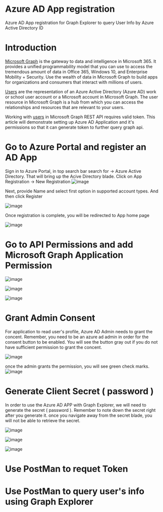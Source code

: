 # Azure AD App registration
Azure AD App registration for Graph Explorer to query User Info by Azure Active Directory ID

# Introduction
[Microsoft Graph](https://docs.microsoft.com/en-us/graph/overview) is the gateway to data and intelligence in Microsoft 365. It provides a unified programmability model that you can use to access the tremendous amount of data in Office 365, Windows 10, and Enterprise Mobility + Security. Use the wealth of data in Microsoft Graph to build apps for organizations and consumers that interact with millions of users.

[Users](https://docs.microsoft.com/en-us/graph/azuread-users-concept-overview) are the representation of an Azure Active Directory (Azure AD) work or school user account or a Microsoft account in Microsoft Graph. The user resource in Microsoft Graph is a hub from which you can access the relationships and resources that are relevant to your users.

Working with [users](https://docs.microsoft.com/en-us/graph/api/resources/users?view=graph-rest-1.0) in Microsoft Graph REST API requires valid token. This article will demonstrate setting up Azure AD Application and it's permissions so that it can generate token to further query graph api.

# Go to Azure Portal and register an AD App

Sign in to Azure Portal, in top search bar search for -> Azure Active Directory. That will bring up the Acive Directory blade.
Click on App Registration -> New Registration
![image](https://github.com/mauliksoni/azuread-app-registration/blob/master/img/step1.png)

Next, provide Name and select first option in supported account types. And then click Register

![image](https://github.com/mauliksoni/azuread-app-registration/blob/master/img/step2.png)

Once registration is complete, you will be redirected to App home page

![image](https://github.com/mauliksoni/azuread-app-registration/blob/master/img/step3.png)

# Go to API Permissions and add Microsoft Graph Application Permission

![image](https://github.com/mauliksoni/azuread-app-registration/blob/master/img/step4.png)

![image](https://github.com/mauliksoni/azuread-app-registration/blob/master/img/step5.png)

![image](https://github.com/mauliksoni/azuread-app-registration/blob/master/img/step6.png)

# Grant Admin Consent
For application to read user's profile, Azure AD Admin needs to grant the concent. Remember, you need to be an azure ad admin in order for the consent button to be enabled. You will see the button gray out if you do not have sufficient permission to grant the concent.

![image](https://github.com/mauliksoni/azuread-app-registration/blob/master/img/step7.png)

once the admin grants the permission, you will see green check marks.
![image](https://github.com/mauliksoni/azuread-app-registration/blob/master/img/step8.png)

# Generate Client Secret ( password ) 
In order to use the Azure AD APP with Graph Explorer, we will need to generate the secret ( password ). Remember to note down the secret right after you generate it. once you navigate away from the secret blade, you will not be able to retrieve the secret.

![image](https://github.com/mauliksoni/azuread-app-registration/blob/master/img/step9.png)

![image](https://github.com/mauliksoni/azuread-app-registration/blob/master/img/step10.png)

![image](https://github.com/mauliksoni/azuread-app-registration/blob/master/img/step11.png)



# Use PostMan to requet Token


# Use PostMan to query user's info using Graph Explorer



